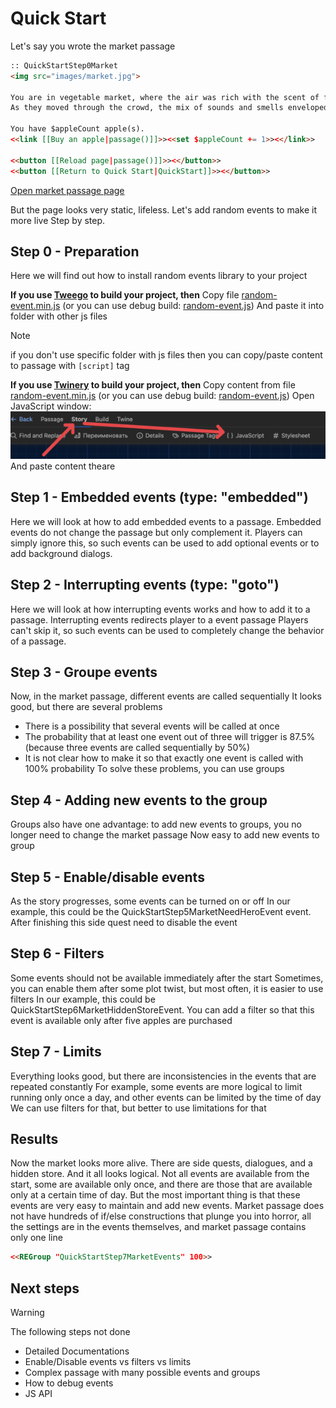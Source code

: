 # Quick Start

Let's say you wrote the market passage

```html
:: QuickStartStep0Market
<img src="images/market.jpg">

You are in vegetable market, where the air was rich with the scent of fresh produce and the vibrant colors of the stalls created a lively, welcoming atmosphere.
As they moved through the crowd, the mix of sounds and smells enveloped them, grounding them in the simple beauty of the moment.

You have $appleCount apple(s).
<<link [[Buy an apple|passage()]]>><<set $appleCount += 1>><</link>>

<<button [[Reload page|passage()]]>><</button>>
<<button [[Return to Quick Start|QuickStart]]>><</button>>
```

[Open market passage page](https://twee-sugarcube-random-events.nyc3.cdn.digitaloceanspaces.com/index.html)

But the page looks very static, lifeless.
Let's add random events to make it more live
Step by step.

## Step 0 - Preparation

Here we will find out how to install random events library to your project

**If you use [Tweego](https://www.motoslave.net/tweego/) to build your project, then**
Copy file [random-event.min.js](https://github.com/TweePower/twee-sugarcube-random-events/blob/main/dist/random-event.min.js) (or you can use debug build: [random-event.js](https://github.com/TweePower/twee-sugarcube-random-events/blob/main/dist/random-event.js))
And paste it into folder with other js files

> [!NOTE]
> if you don't use specific folder with js files then you can copy/paste content to passage with `[script]` tag

**If you use [Twinery](https://twinery.org/") to build your project, then**
Copy content from file [random-event.min.js](https://github.com/TweePower/twee-sugarcube-random-events/blob/main/dist/random-event.min.js) (or you can use debug build: [random-event.js](https://github.com/TweePower/twee-sugarcube-random-events/blob/main/dist/random-event.js))
Open JavaScript window:
![How to open JS in Twinery](./images/twinery_js.png)
And paste content theare

## Step 1 - Embedded events (type: "embedded")

Here we will look at how to add embedded events to a passage.
Embedded events do not change the passage but only complement it.
Players can simply ignore this, so such events can be used to add optional events or to add background dialogs.

## Step 2 - Interrupting events (type: "goto")

Here we will look at how interrupting events works and how to add it to a passage.
Interrupting events redirects player to a event passage
Players can't skip it, so such events can be used to completely change the behavior of a passage.

## Step 3 - Groupe events

Now, in the market passage, different events are called sequentially
It looks good, but there are several problems

* There is a possibility that several events will be called at once
* The probability that at least one event out of three will trigger is 87.5% (because three events are called sequentially by 50%)
* It is not clear how to make it so that exactly one event is called with 100% probability
To solve these problems, you can use groups

## Step 4 - Adding new events to the group

Groups also have one advantage: to add new events to groups, you no longer need to change the market passage
Now easy to add new events to group

## Step 5 - Enable/disable events

As the story progresses, some events can be turned on or off
In our example, this could be the QuickStartStep5MarketNeedHeroEvent event. After finishing this side quest need to disable the event

## Step 6 - Filters

Some events should not be available immediately after the start
Sometimes, you can enable them after some plot twist, but most often, it is easier to use filters
In our example, this could be QuickStartStep6MarketHiddenStoreEvent. You can add a filter so that this event is available only after five apples are purchased

## Step 7 - Limits

Everything looks good, but there are inconsistencies in the events that are repeated constantly
For example, some events are more logical to limit running only once a day, and other events can be limited by the time of day
We can use filters for that, but better to use limitations for that

## Results

Now the market looks more alive. There are side quests, dialogues, and a hidden store. And it all looks logical. Not all events are available from the start, some are available only once, and there are those that are available only at a certain time of day.
But the most important thing is that these events are very easy to maintain and add new events. Market passage does not have hundreds of if/else constructions that plunge you into horror, all the settings are in the events themselves, and market passage contains only one line

```html
<<REGroup "QuickStartStep7MarketEvents" 100>>
```

## Next steps

> [!WARNING]
> The following steps not done

* Detailed Documentations
* Enable/Disable events vs filters vs limits
* Complex passage with many possible events and groups
* How to debug events
* JS API
